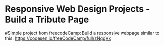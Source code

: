 # Responsive Web Design Projects - Build a Tribute Page
#Simple project from freecodeCamp:
Build a responsive webpage similar to this: 
https://codepen.io/freeCodeCamp/full/zNqgVx
